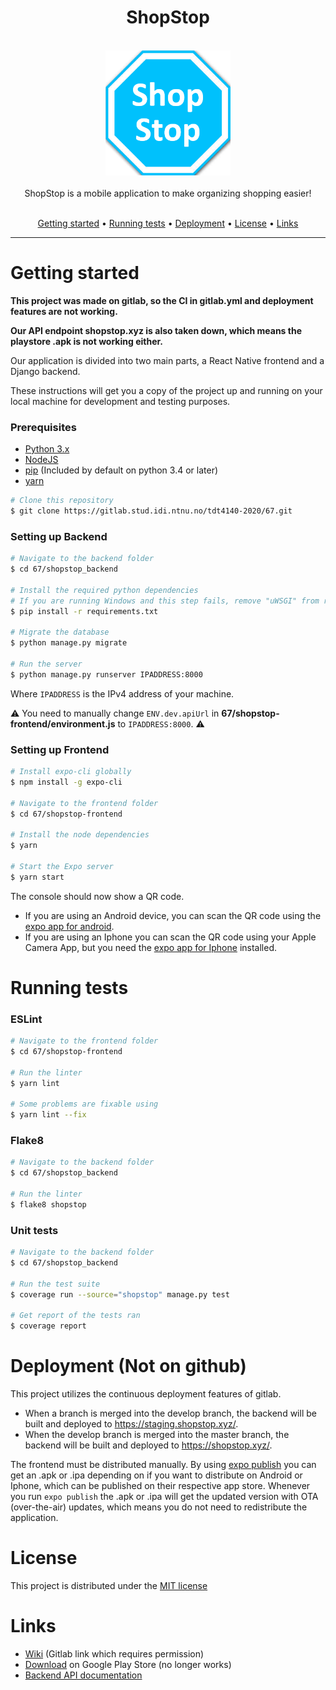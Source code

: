 <div align="center">
<h1>
ShopStop
</h1>
  <br>
  <a href="http://www.amitmerchant.com/electron-markdownify"><img src="./shopstop-frontend/assets/icon.png" alt="ShopStop" width="200"></a>
<br>
<br>
ShopStop is a mobile application to make organizing shopping easier!
<br>
<br>
<p align="center">
  <a href="#getting-started">Getting started</a> •
  <a href="#running-tests">Running tests</a> •
  <a href="#deployment">Deployment</a> •
  <a href="#license">License</a> •
  <a href="#links">Links</a>
</p>
</div>

---

# Getting started

**This project was made on gitlab, so the CI in gitlab.yml and deployment features are not working.**

**Our API endpoint shopstop.xyz is also taken down, which means the playstore .apk is not working either.**

Our application is divided into two main parts, a React Native frontend and a Django backend.

These instructions will get you a copy of the project up and running on your local machine for development and testing purposes.

### Prerequisites

- [Python 3.x](https://www.python.org/downloads/)
- [NodeJS](https://nodejs.org/en/)
- [pip](https://pypi.org/project/pip/) (Included by default on python 3.4 or later)
- [yarn](https://classic.yarnpkg.com/en/docs/getting-started)

```bash
# Clone this repository
$ git clone https://gitlab.stud.idi.ntnu.no/tdt4140-2020/67.git
```

### Setting up Backend

```bash
# Navigate to the backend folder
$ cd 67/shopstop_backend

# Install the required python dependencies
# If you are running Windows and this step fails, remove "uWSGI" from requirements.txt and try again
$ pip install -r requirements.txt

# Migrate the database
$ python manage.py migrate

# Run the server
$ python manage.py runserver IPADDRESS:8000
```

Where `IPADDRESS` is the IPv4 address of your machine.

:warning: You need to manually change `ENV.dev.apiUrl` in **67/shopstop-frontend/environment.js** to `IPADDRESS:8000`. :warning:

### Setting up Frontend

```bash
# Install expo-cli globally
$ npm install -g expo-cli

# Navigate to the frontend folder
$ cd 67/shopstop-frontend

# Install the node dependencies
$ yarn

# Start the Expo server
$ yarn start
```

The console should now show a QR code.

- If you are using an Android device, you can scan the QR code using the [expo app for android](https://play.google.com/store/apps/details?id=host.exp.exponent&hl=en).
- If you are using an Iphone you can scan the QR code using your Apple Camera App, but you need the [expo app for Iphone](https://apps.apple.com/us/app/expo-client/id982107779) installed.

# Running tests

### ESLint

```bash
# Navigate to the frontend folder
$ cd 67/shopstop-frontend

# Run the linter
$ yarn lint

# Some problems are fixable using
$ yarn lint --fix
```

### Flake8

```bash
# Navigate to the backend folder
$ cd 67/shopstop_backend

# Run the linter
$ flake8 shopstop
```

### Unit tests

```bash
# Navigate to the backend folder
$ cd 67/shopstop_backend

# Run the test suite
$ coverage run --source="shopstop" manage.py test

# Get report of the tests ran
$ coverage report
```

# Deployment (Not on github)

This project utilizes the continuous deployment features of gitlab.

- When a branch is merged into the develop branch, the backend will be built and deployed to https://staging.shopstop.xyz/.
- When the develop branch is merged into the master branch, the backend will be built and deployed to https://shopstop.xyz/.

The frontend must be distributed manually. By using [expo publish](https://docs.expo.io/versions/latest/workflow/publishing/) you can get an .apk or .ipa depending on if you want to distribute on Android or Iphone, which can be published on their respective app store. Whenever you run `expo publish` the .apk or .ipa will get the updated version with OTA (over-the-air) updates, which means you do not need to redistribute the application.

# License

This project is distributed under the [MIT license](LICENSE.md)

# Links

- [Wiki](https://gitlab.stud.idi.ntnu.no/tdt4140-2020/67/-/wikis/home) (Gitlab link which requires permission)
- [Download](https://play.google.com/store/apps/details?id=shopstop.xyz) on Google Play Store (no longer works)
- [Backend API documentation](shopstop_backend#shopstop-backend-api)
